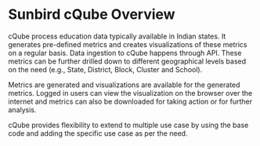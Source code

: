 # Sunbird cQube Overview

cQube process education data typically available in Indian states. It generates pre-defined metrics and creates visualizations of these metrics on a regular basis. Data ingestion to cQube happens through API. These metrics can be further drilled down to different geographical levels based on the need (e.g., State, District, Block, Cluster and School). 

Metrics are generated and visualizations are available for the generated metrics. Logged in users can view the visualization on the browser over the internet and metrics can also be downloaded for taking action or for further analysis.

cQube provides flexibility to extend to multiple use case by using the base code and adding the specific use case as per the need.

